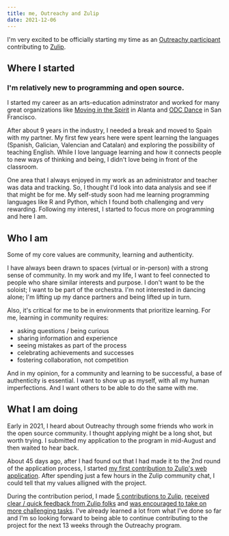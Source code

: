```yaml
---
title: me, Outreachy and Zulip
date: 2021-12-06
---
```


I'm very excited to be officially starting my time as an [Outreachy participant](https://www.outreachy.org/alums/2021-12/) contributing to [Zulip](https://zulip.com).

## Where I started
### I'm relatively new to programming and open source.
I started my career as an arts-education adminstrator and worked for many great organizations like [Moving in the Spirit](https://www.movinginthespirit.org/) in Alanta and [ODC Dance](https://odc.dance/) in San Francisco. 

After about 9 years in the industry, I needed a break and moved to Spain with my partner. My first few years here were spent learning the languages (Spanish, Galician, Valencian and Catalan) and exploring the possibility of teaching English. While I love language learning and how it connects people to new ways of thinking and being, I didn't love being in front of the classroom.

One area that I always enjoyed in my work as an administrator and teacher was data and tracking. So, I thought I'd look into data analysis and see if that might be for me. My self-study soon had me learning programming languages like R and Python, which I found both challenging and very rewarding. Following my interest, I started to focus more on programming and here I am.

## Who I am
Some of my core values are community, learning and authenticity.

I have always been drawn to spaces (virtual or in-person) with a strong sense of community. In my work and my life, I want to feel connected to people who share similar interests and purpose. I don't want to be the soloist; I want to be part of the orchestra. I'm not interested in dancing alone; I'm lifting up my dance partners and being lifted up in turn.

Also, it's critical for me to be in environments that prioritize learning. For me, learning in community requires:
* asking questions / being curious
* sharing information and experience
* seeing mistakes as part of the process
* celebrating achievements and successes
* fostering collaboration, not competition

And in my opinion, for a community and learning to be successful, a base of authenticity is essential. I want to show up as myself, with all my human imperfections. And I want others to be able to do the same with me.

## What I am doing
Early in 2021, I heard about Outreachy through some friends who work in the open source community. I thought applying might be a long shot, but worth trying. I submitted my application to the program in mid-August and then waited to hear back.

About 45 days ago, after I had found out that I had made it to the 2nd round of the application process, I started [my first contribution to Zulip's web application](https://github.com/zulip/zulip/pull/19975). After spending just a few hours in the Zulip community chat, I could tell that my values alligned with the project.

During the contribution period, I made [5 contributions to Zulip](https://github.com/zulip/zulip/pull/20123), [received clear / quick feedback from Zulip folks](https://github.com/zulip/zulip/pull/20056) and [was encouraged to take on more challenging tasks](https://github.com/zulip/zulip/pull/20070). I've already learned a lot from what I've done so far and I'm so looking forward to being able to continue contributing to the project for the next 13 weeks through the Outreachy program.